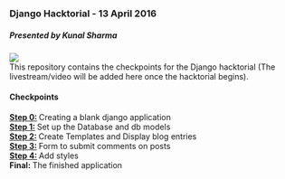 <h3>Django Hacktorial - 13 April 2016</h3>
<h5>Presented by Kunal Sharma</h5>
<img src="https://raw.githubusercontent.com/TerrapinHackers/Django-hacktorial/master/django.jpg">
<div>
This repository contains the checkpoints for the Django hacktorial (The livestream/video will be added here once the hacktorial begins).
</div>

<h4>Checkpoints</h4>

<div><b><a href="https://github.com/TerrapinHackers/Django-hacktorial/tree/master/step_0_new_project">Step 0:</a> </b>Creating a blank django application</div>

<div><b><a href="https://github.com/TerrapinHackers/Django-hacktorial/tree/master/step_1_set_up_db">Step 1:</a> </b>Set up the Database and db models</div>

<div><b><a href="https://github.com/TerrapinHackers/Django-hacktorial/tree/master/step_2_create_template">Step 2:</a> </b>Create Templates and Display blog entries</div>

<div><b><a href="https://github.com/TerrapinHackers/Django-hacktorial/tree/master/step_3_create_form">Step 3:</a> </b>Form to submit comments on posts</div>

<div><b><a href="https://github.com/TerrapinHackers/Django-hacktorial/tree/master/step_4_add_styling">Step 4:</a> </b>Add styles</div>


<div><b>Final: </b>The finished application</div>

